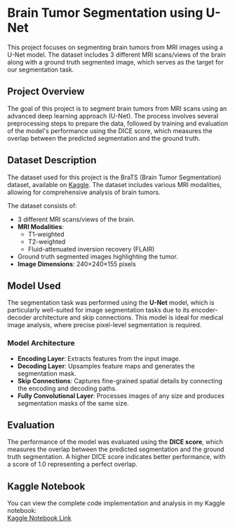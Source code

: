 # Brain Tumor Segmentation using U-Net

This project focuses on segmenting brain tumors from MRI images using a U-Net model. The dataset includes 3 different MRI scans/views of the brain along with a ground truth segmented image, which serves as the target for our segmentation task.

## Project Overview

The goal of this project is to segment brain tumors from MRI scans using an advanced deep learning approach (U-Net). The process involves several preprocessing steps to prepare the data, followed by training and evaluation of the model's performance using the DICE score, which measures the overlap between the predicted segmentation and the ground truth.

## Dataset Description
The dataset used for this project is the BraTS (Brain Tumor Segmentation) dataset, available on [Kaggle](https://www.kaggle.com/datasets/awsaf49/brats2020-training-data). The dataset includes various MRI modalities, allowing for comprehensive analysis of brain tumors.

The dataset consists of:
- 3 different MRI scans/views of the brain.
- **MRI Modalities**:
  - T1-weighted
  - T2-weighted
  - Fluid-attenuated inversion recovery (FLAIR)
- Ground truth segmented images highlighting the tumor.
- **Image Dimensions**: 240×240×155 pixels

## Model Used
The segmentation task was performed using the **U-Net** model, which is particularly well-suited for image segmentation tasks due to its encoder-decoder architecture and skip connections. This model is ideal for medical image analysis, where precise pixel-level segmentation is required.

### Model Architecture
- **Encoding Layer**: Extracts features from the input image.
- **Decoding Layer**: Upsamples feature maps and generates the segmentation mask.
- **Skip Connections**: Captures fine-grained spatial details by connecting the encoding and decoding paths.
- **Fully Convolutional Layer**: Processes images of any size and produces segmentation masks of the same size.

## Evaluation
The performance of the model was evaluated using the **DICE score**, which measures the overlap between the predicted segmentation and the ground truth segmentation. A higher DICE score indicates better performance, with a score of 1.0 representing a perfect overlap.

## Kaggle Notebook

You can view the complete code implementation and analysis in my Kaggle notebook:  
[Kaggle Notebook Link](https://www.kaggle.com/code/varshithpsingh/brain-tumor-image-segmentation)
